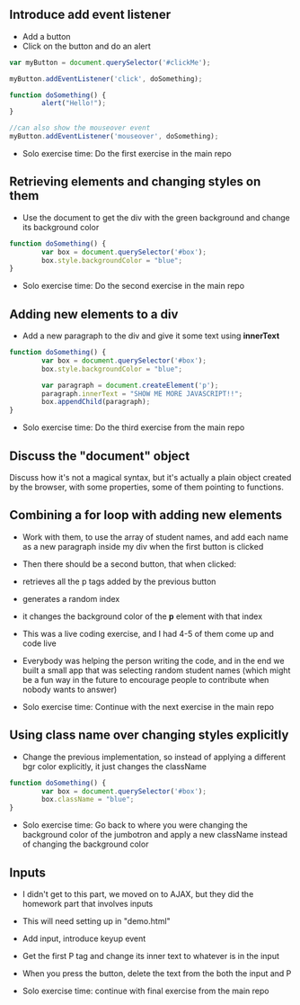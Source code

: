 ## Introduce add event listener

- Add a button
- Click on the button and do an alert

```javascript
var myButton = document.querySelector('#clickMe');

myButton.addEventListener('click', doSomething);

function doSomething() {
        alert("Hello!");
}

//can also show the mouseover event
myButton.addEventListener('mouseover', doSomething);
```
 
- Solo exercise time: Do the first exercise in the main repo

## Retrieving elements and changing styles on them

- Use the document to get the div with the green background and change its background color

```javascript
function doSomething() {
        var box = document.querySelector('#box');
        box.style.backgroundColor = "blue";
}
```
- Solo exercise time: Do the second exercise in the main repo

## Adding new elements to a div

- Add a new paragraph to the div and give it some text using **innerText**

```javascript
function doSomething() {
        var box = document.querySelector('#box');
        box.style.backgroundColor = "blue";

        var paragraph = document.createElement('p');
        paragraph.innerText = "SHOW ME MORE JAVASCRIPT!!";
        box.appendChild(paragraph);
}
```
- Solo exercise time: Do the third exercise from the main repo

## Discuss the "document" object

Discuss how it's not a magical syntax, but it's actually a plain object created by the browser, with some properties, some of them pointing to functions. 

## Combining a for loop with adding new elements

- Work with them, to use the array of student names, and add each name as a new paragraph inside my div when the first button is clicked
- Then there should be a second button, that when clicked:
 - retrieves all the p tags added by the previous button
 - generates a random index
 - it changes the background color of the **p** element with that index

- This was a live coding exercise, and I had 4-5 of them come up and code live
- Everybody was helping the person writing the code, and in the end we built a small app that was selecting random student names (which might be a fun way in the future to encourage people to contribute when nobody wants to answer)

- Solo exercise time: Continue with the next exercise in the main repo 

## Using class name over changing styles explicitly

- Change the previous implementation, so instead of applying a different bgr color explicitly, it just changes the className
 
```javascript
function doSomething() {
        var box = document.querySelector('#box');
        box.className = "blue";
}
```

- Solo exercise time: Go back to where you were changing the background color of the jumbotron and apply a new className instead of changing the background color

## Inputs

- I didn't get to this part, we moved on to AJAX, but they did the homework part that involves inputs
- This will need setting up in "demo.html"
- Add input, introduce keyup event
- Get the first P tag and change its inner text to whatever is in the input
- When you press the button, delete the text from the both the input and P

- Solo exercise time: continue with final exercise from the main repo